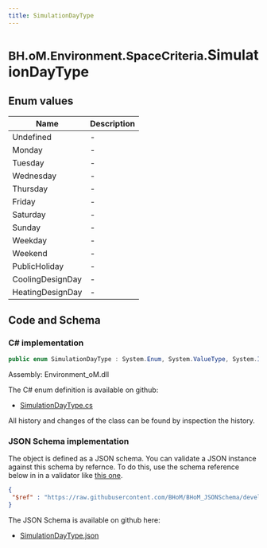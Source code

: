 ```yaml
---
title: SimulationDayType
---
```


# <small>BH.oM.Environment.SpaceCriteria.</small>**SimulationDayType**



## Enum values

| Name            | Description                                                    |
|-----------------|----------------------------------------------------------------|
| Undefined |  -  |
| Monday |  -  |
| Tuesday |  -  |
| Wednesday |  -  |
| Thursday |  -  |
| Friday |  -  |
| Saturday |  -  |
| Sunday |  -  |
| Weekday |  -  |
| Weekend |  -  |
| PublicHoliday |  -  |
| CoolingDesignDay |  -  |
| HeatingDesignDay |  -  |


## Code and Schema

### C# implementation

``` C# title="C#"
public enum SimulationDayType : System.Enum, System.ValueType, System.IComparable, System.ISpanFormattable, System.IFormattable, System.IConvertible
```

Assembly: Environment_oM.dll

The C# enum definition is available on github:

- [SimulationDayType.cs](https://github.com/BHoM/BHoM/blob/develop/Environment_oM/SpaceCriteria\Enums\SimulationDayType.cs)

All history and changes of the class can be found by inspection the history.
### JSON Schema implementation

The object is defined as a JSON schema. You can validate a JSON instance against this schema by refernce. To do this, use the schema reference below in in a validator like [this one](https://www.jsonschemavalidator.net/).

``` json title="JSON Schema"
{
 "$ref" : "https://raw.githubusercontent.com/BHoM/BHoM_JSONSchema/develop/Environment_oM/SpaceCriteria/SimulationDayType.json"
}
```

The JSON Schema is available on github here:

- [SimulationDayType.json](https://github.com/BHoM/BHoM_JSONSchema/blob/develop/Environment_oM/SpaceCriteria/SimulationDayType.json)
